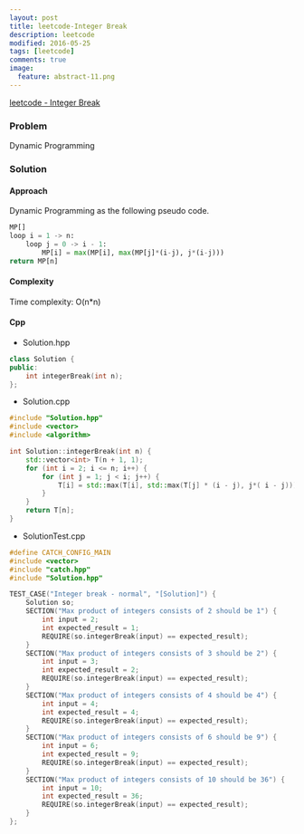 ```yaml
---
layout: post
title: leetcode-Integer Break
description: leetcode
modified: 2016-05-25
tags: [leetcode]
comments: true
image:
  feature: abstract-11.png
---
```

[leetcode - Integer Break](https://leetcode.com/problems/integer-break/)

### Problem

Dynamic Programming

### Solution 

#### Approach

Dynamic Programming as the following pseudo code.

```python
MP[]
loop i = 1 -> n:
	loop j = 0 -> i - 1:
		MP[i] = max(MP[i], max(MP[j]*(i-j), j*(i-j)))
return MP[n]
```

#### Complexity

Time complexity: O(n*n)

#### Cpp

- Solution.hpp

```cpp
class Solution {
public:
	int integerBreak(int n);
};

```

- Solution.cpp

```cpp
#include "Solution.hpp"
#include <vector>
#include <algorithm>

int Solution::integerBreak(int n) {
	std::vector<int> T(n + 1, 1);
	for (int i = 2; i <= n; i++) {
		for (int j = 1; j < i; j++) {
			T[i] = std::max(T[i], std::max(T[j] * (i - j), j*( i - j)));
		}
	}
	return T[n];
}

```

- SolutionTest.cpp

```cpp
#define CATCH_CONFIG_MAIN
#include <vector>
#include "catch.hpp"
#include "Solution.hpp"

TEST_CASE("Integer break - normal", "[Solution]") {
    Solution so;
    SECTION("Max product of integers consists of 2 should be 1") {
        int input = 2;
        int expected_result = 1;
        REQUIRE(so.integerBreak(input) == expected_result);
    }
    SECTION("Max product of integers consists of 3 should be 2") {
        int input = 3;
        int expected_result = 2;
        REQUIRE(so.integerBreak(input) == expected_result);
    }
    SECTION("Max product of integers consists of 4 should be 4") {
        int input = 4;
        int expected_result = 4;
        REQUIRE(so.integerBreak(input) == expected_result);
    }
    SECTION("Max product of integers consists of 6 should be 9") {
        int input = 6;
        int expected_result = 9;
        REQUIRE(so.integerBreak(input) == expected_result);
    }
    SECTION("Max product of integers consists of 10 should be 36") {
        int input = 10;
        int expected_result = 36;
        REQUIRE(so.integerBreak(input) == expected_result);
    }
};

```
